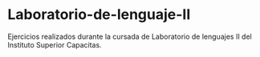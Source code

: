 # Laboratorio-de-lenguaje-II
Ejercicios realizados durante la cursada de Laboratorio de lenguajes II del Instituto Superior Capacitas.
